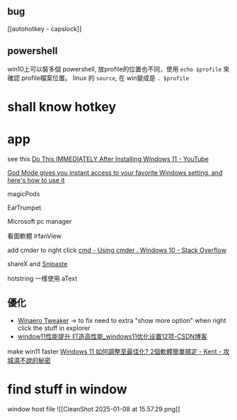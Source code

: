 


## bug

[[autohotkey  - capslock]]



## powershell

win10上可以裝多個 powershell, 放profile的位置也不同，使用  `echo $profile` 來確認 profile檔案位置。
linux 的 `source`, 在 win變成是 `. $profile`



# shall know hotkey


# app


see this [Do This IMMEDIATELY After Installing Windows 11 - YouTube](https://www.youtube.com/watch?v=mc4d7ewuqiM)

[God Mode gives you instant access to your favorite Windows setting, and here's how to use it](https://www.xda-developers.com/how-to-enable-god-mode-windows-11-what-is-it/)


magicPods


EarTrumpet

Microsoft pc manager


看圖軟體 
IrfanView

add cmder to right click [cmd - Using cmder . Windows 10 - Stack Overflow](https://stackoverflow.com/questions/68428867/using-cmder-windows-10)


shareX and [Snipaste](https://www.snipaste.com/)


hotstring 一樣使用 aText


## 優化
- [Winaero Tweaker](https://winaero.com/winaero-tweaker/#download) -> to fix need to extra "show more option" when right click the stuff in explorer 
- [window11性能提升 打造高性能\_windows11优化设置12项-CSDN博客](https://blog.csdn.net/Wantfly9951/article/details/124368363)

make win11 faster [Windows 11 如何調整至最佳化? 2個軟體簡單搞定 - Kent - 攻城濕不說的秘密](https://blog3c.net/blog/post/windows11-optimize-software#more-4515)



# find stuff in window

window host file
![[CleanShot 2025-01-08 at 15.57.29.png]]